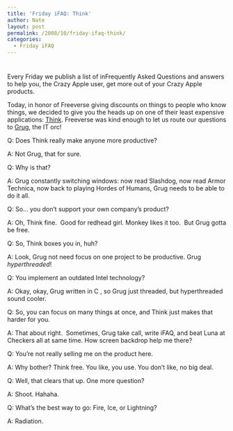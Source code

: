 ```yaml
---
title: 'Friday iFAQ: Think'
author: Nate
layout: post
permalink: /2008/10/friday-ifaq-think/
categories:
  - Friday iFAQ
---
```

# 

Every Friday we publish a list of inFrequently Asked Questions and answers to help you, the Crazy Apple user, get more out of your Crazy Apple products.

Today, in honor of Freeverse giving discounts on things to people who know things, we decided to give you the heads up on one of their least expensive applications: [Think][1]. Freeverse was kind enough to let us route our questions to [Grug][2], the IT orc!

 [1]: http://freeverse.com/apps/app/?id=7013
 [2]: http://crazyapplenews.com/2008/05/friday-ifaq-big-bang-board-games/

Q: Does Think really make anyone more productive?

A: Not Grug, that for sure.

Q: Why is that?

A: Grug constantly switching windows: now read Slashdog, now read Armor Technica, now back to playing Hordes of Humans, Grug needs to be able to do it all.

Q: So… you don’t support your own company’s product?

A: Oh, Think fine.  Good for redhead girl. Monkey likes it too.  But Grug gotta be free.

Q: So, Think boxes you in, huh?

A: Look, Grug not need focus on one project to be productive. Grug *hyperthreaded*!

Q: You implement an outdated Intel technology?

A: Okay, okay, Grug written in C , so Grug just threaded, but hyperthreaded sound cooler.

Q: So, you can focus on many things at once, and Think just makes that harder for you.

A: That about right.  Sometimes, Grug take call, write iFAQ, and beat Luna at Checkers all at same time. How screen backdrop help me there?

Q: You’re not really selling me on the product here.

A: Why bother? Think free. You like, you use. You don’t like, no big deal.

Q: Well, that clears that up. One more question?

A: Shoot. Hahaha.

Q: What’s the best way to go: Fire, Ice, or Lightning?

A: Radiation.